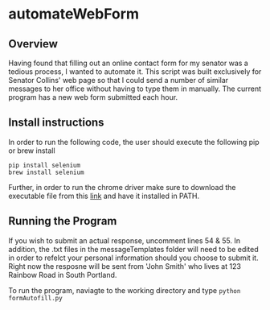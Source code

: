 # automateWebForm

## Overview
Having found that filling out an online contact form for my senator was a tedious process, I wanted to automate it. This script was built exclusively for Senator Collins' web page so that I could send a number of similar messages to her office without having to type them in manually. The current program has a new web form submitted each hour.

## Install instructions

In order to run the following code, the user should execute the following pip or brew install

```
pip install selenium
brew install selenium
```

Further, in order to run the chrome driver make sure to download the executable file from this [link](https://chromedriver.storage.googleapis.com/index.html?path=2.44/) and have it installed in PATH. 

## Running the Program
If you wish to submit an actual response, uncomment lines 54 & 55. In addition, the .txt files in the messageTemplates folder will need to be edited in order to refelct your personal information should you choose to submit it. Right now the resposne will be sent from 'John Smith' who lives at 123 Rainbow Road in South Portland.

To run the program, naviagte to the working directory and type ```python formAutofill.py```



